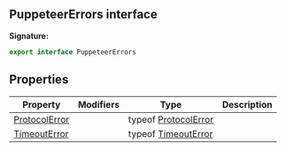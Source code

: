## PuppeteerErrors interface

**Signature:**

```typescript
export interface PuppeteerErrors
```

## Properties

| Property                                                      | Modifiers | Type                                                 | Description |
| ------------------------------------------------------------- | --------- | ---------------------------------------------------- | ----------- |
| [ProtocolError](./puppeteer.puppeteererrors.protocolerror.md) |           | typeof [ProtocolError](./puppeteer.protocolerror.md) |             |
| [TimeoutError](./puppeteer.puppeteererrors.timeouterror.md)   |           | typeof [TimeoutError](./puppeteer.timeouterror.md)   |             |
